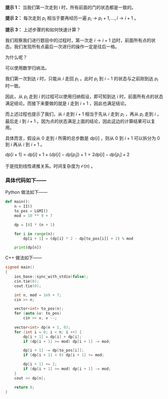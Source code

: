 **提示 1：** 当我们第一次走到 $i$ 时，所有前面的门的状态都是一致的。

**提示 2：** 每次走到 $p_i$ 相当于要再经历一遍 $p_i\to p_i+1,\dots,i\to i+1$ 。

**提示 3：** 上述步骤的和如何快速计算？

我们观察我们进行题目中的过程时，第一次走 $i\to i+1$ 边时，前面所有点的状态。我们发现所有点最后一次进行的操作一定是往后一格。

为什么呢？

可以使用数学归纳法。

我们第一次到达 $i$ 时，只能从 $i$ 走回 $p_i$ 。此时 $p_i$ 到 $i-1$ 的状态与之前刚到达 $p_i$ 时一致。

因此，从 $p_i$ 走到 $i$ 的过程可以使用归纳假设，即可知到达 $i$ 时，前面所有点的状态满足结论。而接下来要做的就是 $i$ 走到 $i+1$ ，因此也满足结论。

而上述过程也提示了我们，从 $i$ 走到 $i+1$ 相当于先从 $i$ 走到 $p_i$ ，再从 $p_i$ 走到 $i$ ，最后走 $i$ 到 $i+1$ 。因为点的状态满足上面的结论，因此这边的计算结果可以复用。

具体而言，假设从 $0$ 走到 $i$ 所需的总步数是 $dp[i]$ ，则从 $0$ 到 $i+1$ 可以拆分为 $0$ 到 $i$ 再从 $i$ 到 $i+1$ 。

$dp[i+1]=dp[i]+1+(dp[i]-dp[p_i])+1=2dp[i]-dp[p_i]+2$

于是找到线性递推关系。时间复杂度为 $\mathcal{O}(n)$ 。

### 具体代码如下——

Python 做法如下——

```Python []
def main():
    n = II()
    to_pos = LGMI()
    mod = 10 ** 9 + 7

    dp = [0] * (n + 1)

    for i in range(n):
        dp[i + 1] = (dp[i] * 2 - dp[to_pos[i]] + 2) % mod

    print(dp[n])
```

C++ 做法如下——

```cpp []
signed main()
{
    ios_base::sync_with_stdio(false);
    cin.tie(0);
    cout.tie(0);

    int n, mod = 1e9 + 7;
    cin >> n;

    vector<int> to_pos(n);
    for (auto &v: to_pos)
        cin >> v, v --;
    
    vector<int> dp(n + 1, 0);
    for (int i = 0; i < n; i ++) {
        dp[i + 1] = dp[i] + dp[i];
        if (dp[i + 1] >= mod) dp[i + 1] -= mod;

        dp[i + 1] -= dp[to_pos[i]];
        if (dp[i + 1] < 0) dp[i + 1] += mod;

        dp[i + 1] += 2;
        if (dp[i + 1] >= mod) dp[i + 1] -= mod;
    }
    cout << dp[n];

    return 0;
}
``` 